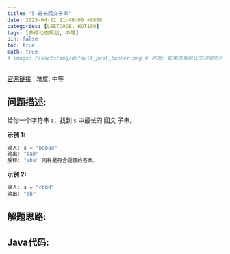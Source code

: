 ```yaml
---
title: "5-最长回文子串"
date: 2025-04-21 21:49:00 +0800
categories: [LEETCODE, HOT100]
tags: [多维动态规划, 中等]
pin: false
toc: true
math: true
# image: /assets/img/default_post_banner.png # 可选: 如果您有默认的顶部图片，取消注释并修改路径
---
```


[官网链接](https://leetcode.cn/problems/longest-palindromic-substring/) \| 难度: 中等

## 问题描述: 

给你一个字符串 `s`，找到 `s` 中最长的 回文 子串。

**示例 1:**

```java
输入: s = "babad"
输出: "bab"
解释: "aba" 同样是符合题意的答案。
```

**示例 2:**

```java
输入: s = "cbbd"
输出: "bb"
```

## 解题思路: 



## Java代码: 

